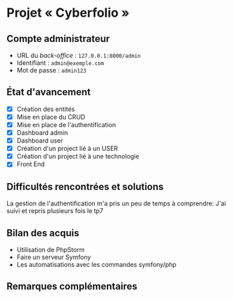 # Projet « Cyberfolio »

## Compte administrateur

- URL du *back-office* : `127.0.0.1:8000/admin`
- Identifiant : `admin@exemple.com`
- Mot de passe : `admin123`

## État d'avancement

- [x] Création des entités
- [x] Mise en place du CRUD
- [x] Mise en place de l'authentification
- [x] Dashboard admin
- [x] Dashboard user
- [x] Création d'un project lié à un USER
- [x] Création d'un project lié à une technologie
- [x] Front End

## Difficultés rencontrées et solutions

La gestion de l'authentification m'a pris un peu de temps à comprendre: J'ai suivi et repris plusieurs fois le tp7

## Bilan des acquis

- Utilisation de PhpStorm
- Faire un serveur Symfony
- Les automatisations avec les commandes symfony/php

## Remarques complémentaires

